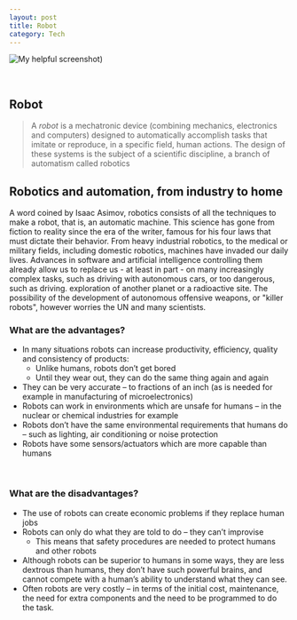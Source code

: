 ```yaml
---
layout: post
title: Robot
category: Tech
---
```


![My helpful screenshot](/myblog/assets/images/3.jpg))

<br>

## **Robot**
>A *robot* is a mechatronic device (combining mechanics, electronics and computers) designed to automatically accomplish tasks that imitate or reproduce, in a specific field, human actions. The design of these systems is the subject of a scientific discipline, a branch of automatism called robotics

## Robotics and automation, from industry to home
A word coined by Isaac Asimov, robotics consists of all the techniques to make a robot, that is, an automatic machine. This science has gone from fiction to reality since the era of the writer, famous for his four laws that must dictate their behavior. From heavy industrial robotics, to the medical or military fields, including domestic robotics, machines have invaded our daily lives. Advances in software and artificial intelligence controlling them already allow us to replace us - at least in part - on many increasingly complex tasks, such as driving with autonomous cars, or too dangerous, such as driving. exploration of another planet or a radioactive site. The possibility of the development of autonomous offensive weapons, or "killer robots", however worries the UN and many scientists.

### What are the advantages?
  * In many situations robots can increase productivity, efficiency, quality and consistency of products:
      * Unlike humans, robots don’t get bored
      * Until they wear out, they can do the same thing again and again
  * They can be very accurate – to fractions of an inch (as is needed for example in manufacturing of microelectronics)
  * Robots can work in environments which are unsafe for humans – in the nuclear or chemical industries for example
  *  Robots don’t have the same environmental requirements that humans do – such as lighting, air conditioning or noise protection
  * Robots have some sensors/actuators which are more capable than humans
  <br>

### What are the disadvantages?
* The use of robots can create economic problems if they replace human jobs
* Robots can only do what they are told to do – they can’t improvise
   * This means that safety procedures are needed to protect humans and other robots
* Although robots can be superior to humans in some ways, they are less dextrous than humans, they don’t have such powerful brains, and cannot compete with a human’s ability to understand what they can see.
* Often robots are very costly – in terms of the initial cost, maintenance, the need for extra components and the need to be programmed to do the task.